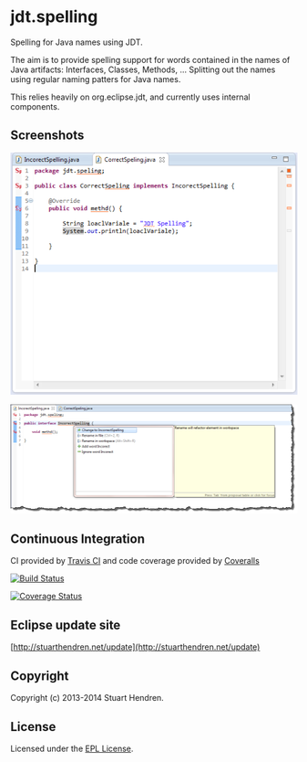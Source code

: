 jdt.spelling
============

Spelling for Java names using JDT.

The aim is to provide spelling support for words contained in the names of Java artifacts: Interfaces, Classes, Methods, ...
Splitting out the names using regular naming patters for Java names.

This relies heavily on org.eclipse.jdt, and currently uses internal components.

## Screenshots

![Incorrect spellings in the editor](screenshots/interface.png)

![Refactoring support](screenshots/refactor.png)

## Continuous Integration

CI provided by [Travis CI](http://travis-ci.org/) and 
code coverage provided by [Coveralls](https://coveralls.io)

[![Build Status](https://secure.travis-ci.org/hendrens/jdt.spelling.png)](http://travis-ci.org/hendrens/jdt.spelling)

[![Coverage Status](https://coveralls.io/repos/hendrens/jdt.spelling/badge.png?branch=master)](https://coveralls.io/r/hendrens/jdt.spelling?branch=master)

## Eclipse update site

[http://stuarthendren.net/update](http://stuarthendren.net/update)

## Copyright

Copyright (c) 2013-2014 Stuart Hendren. 

## License

Licensed under the [EPL License](http://www.eclipse.org/legal/epl-v10.html).
